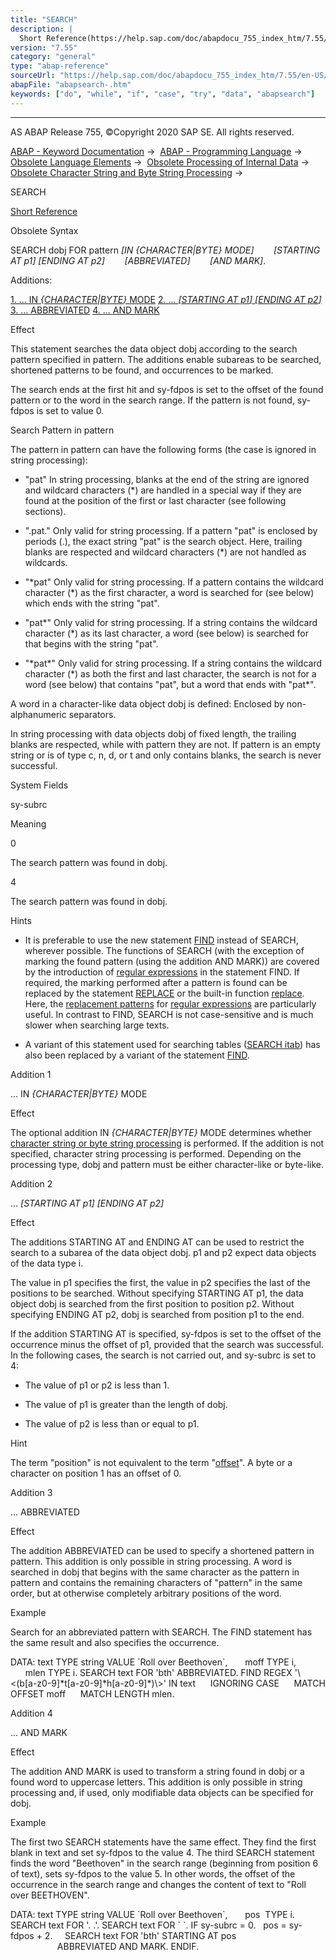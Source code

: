 ```yaml
---
title: "SEARCH"
description: |
  Short Reference(https://help.sap.com/doc/abapdocu_755_index_htm/7.55/en-US/abapsearch_shortref.htm) Obsolete Syntax SEARCH dobj FOR pattern IN CHARACTERBYTE MODE STARTING AT p1 ENDING AT p2 ABBREVIATED AND MARK. Additions: 1. ... IN CHARACTER
version: "7.55"
category: "general"
type: "abap-reference"
sourceUrl: "https://help.sap.com/doc/abapdocu_755_index_htm/7.55/en-US/abapsearch-.htm"
abapFile: "abapsearch-.htm"
keywords: ["do", "while", "if", "case", "try", "data", "abapsearch"]
---
```


* * *

AS ABAP Release 755, ©Copyright 2020 SAP SE. All rights reserved.

[ABAP - Keyword Documentation](https://help.sap.com/doc/abapdocu_755_index_htm/7.55/en-US/abenabap.htm) →  [ABAP - Programming Language](https://help.sap.com/doc/abapdocu_755_index_htm/7.55/en-US/abenabap_reference.htm) →  [Obsolete Language Elements](https://help.sap.com/doc/abapdocu_755_index_htm/7.55/en-US/abenabap_obsolete.htm) →  [Obsolete Processing of Internal Data](https://help.sap.com/doc/abapdocu_755_index_htm/7.55/en-US/abendata_internal_obsolete.htm) →  [Obsolete Character String and Byte String Processing](https://help.sap.com/doc/abapdocu_755_index_htm/7.55/en-US/abencharacter_string_obsolete.htm) → 

SEARCH

[Short Reference](https://help.sap.com/doc/abapdocu_755_index_htm/7.55/en-US/abapsearch_shortref.htm)

Obsolete Syntax

SEARCH dobj FOR pattern *\[*IN *{*CHARACTER*|*BYTE*}* MODE*\]*
       *\[*STARTING AT p1*\]* *\[*ENDING AT p2*\]*
       *\[*ABBREVIATED*\]*
       *\[*AND MARK*\]*.

Additions:

[1\. ... IN *{*CHARACTER*|*BYTE*}* MODE](#!ABAP_ADDITION_1@1@)
[2\. ... *\[*STARTING AT p1*\]* *\[*ENDING AT p2*\]*](#!ABAP_ADDITION_2@2@)
[3\. ... ABBREVIATED](#!ABAP_ADDITION_3@3@)
[4\. ... AND MARK](#!ABAP_ADDITION_4@4@)

Effect

This statement searches the data object dobj according to the search pattern specified in pattern. The additions enable subareas to be searched, shortened patterns to be found, and occurrences to be marked.

The search ends at the first hit and sy-fdpos is set to the offset of the found pattern or to the word in the search range. If the pattern is not found, sy-fdpos is set to value 0.

Search Pattern in pattern

The pattern in pattern can have the following forms (the case is ignored in string processing):

-   "pat"
    In string processing, blanks at the end of the string are ignored and wildcard characters (\*) are handled in a special way if they are found at the position of the first or last character (see following sections).
    

-   ".pat."
    Only valid for string processing. If a pattern "pat" is enclosed by periods (.), the exact string "pat" is the search object. Here, trailing blanks are respected and wildcard characters (\*) are not handled as wildcards.
    

-   "\*pat"
    Only valid for string processing. If a pattern contains the wildcard character (\*) as the first character, a word is searched for (see below) which ends with the string "pat".
    

-   "pat\*"
    Only valid for string processing. If a string contains the wildcard character (\*) as its last character, a word (see below) is searched for that begins with the string "pat".
    

-   "\*pat\*"
    Only valid for string processing. If a string contains the wildcard character (\*) as both the first and last character, the search is not for a word (see below) that contains "pat", but a word that ends with "pat\*".

A word in a character-like data object dobj is defined: Enclosed by non-alphanumeric separators.

In string processing with data objects dobj of fixed length, the trailing blanks are respected, while with pattern they are not. If pattern is an empty string or is of type c, n, d, or t and only contains blanks, the search is never successful.

System Fields

sy-subrc

Meaning

0

The search pattern was found in dobj.

4

The search pattern was found in dobj.

Hints

-   It is preferable to use the new statement [FIND](https://help.sap.com/doc/abapdocu_755_index_htm/7.55/en-US/abapfind.htm) instead of SEARCH, wherever possible. The functions of SEARCH (with the exception of marking the found pattern (using the addition AND MARK)) are covered by the introduction of [regular expressions](https://help.sap.com/doc/abapdocu_755_index_htm/7.55/en-US/abenregex_syntax.htm) in the statement FIND. If required, the marking performed after a pattern is found can be replaced by the statement [REPLACE](https://help.sap.com/doc/abapdocu_755_index_htm/7.55/en-US/abapreplace_in_pattern.htm) or the built-in function [replace](https://help.sap.com/doc/abapdocu_755_index_htm/7.55/en-US/abenreplace_functions.htm). Here, the [replacement patterns](https://help.sap.com/doc/abapdocu_755_index_htm/7.55/en-US/abenregex_posix_replace.htm) for [regular expressions](https://help.sap.com/doc/abapdocu_755_index_htm/7.55/en-US/abenregex_syntax.htm) are particularly useful. In contrast to FIND, SEARCH is not case-sensitive and is much slower when searching large texts.

-   A variant of this statement used for searching tables ([SEARCH itab](https://help.sap.com/doc/abapdocu_755_index_htm/7.55/en-US/abapsearch_itab.htm)) has also been replaced by a variant of the statement [FIND](https://help.sap.com/doc/abapdocu_755_index_htm/7.55/en-US/abapfind_itab.htm).
    

Addition 1

... IN *{*CHARACTER*|*BYTE*}* MODE

Effect

The optional addition IN *{*CHARACTER*|*BYTE*}* MODE determines whether [character string or byte string processing](https://help.sap.com/doc/abapdocu_755_index_htm/7.55/en-US/abenstring_processing_statements.htm) is performed. If the addition is not specified, character string processing is performed. Depending on the processing type, dobj and pattern must be either character-like or byte-like.

Addition 2

... *\[*STARTING AT p1*\]* *\[*ENDING AT p2*\]*

Effect

The additions STARTING AT and ENDING AT can be used to restrict the search to a subarea of the data object dobj. p1 and p2 expect data objects of the data type i.

The value in p1 specifies the first, the value in p2 specifies the last of the positions to be searched. Without specifying STARTING AT p1, the data object dobj is searched from the first position to position p2. Without specifying ENDING AT p2, dobj is searched from position p1 to the end.

If the addition STARTING AT is specified, sy-fdpos is set to the offset of the occurrence minus the offset of p1, provided that the search was successful. In the following cases, the search is not carried out, and sy-subrc is set to 4:

-   The value of p1 or p2 is less than 1.

-   The value of p1 is greater than the length of dobj.

-   The value of p2 is less than or equal to p1.
    

Hint

The term "position" is not equivalent to the term "[offset](https://help.sap.com/doc/abapdocu_755_index_htm/7.55/en-US/abenoffset_glosry.htm "Glossary Entry")". A byte or a character on position 1 has an offset of 0.

Addition 3

... ABBREVIATED

Effect

The addition ABBREVIATED can be used to specify a shortened pattern in pattern. This addition is only possible in string processing. A word is searched in dobj that begins with the same character as the pattern in pattern and contains the remaining characters of "pattern" in the same order, but at otherwise completely arbitrary positions of the word.

Example

Search for an abbreviated pattern with SEARCH. The FIND statement has the same result and also specifies the occurrence.

DATA: text TYPE string VALUE \`Roll over Beethoven\`,
      moff TYPE i,
      mlen TYPE i.
SEARCH text FOR 'bth' ABBREVIATED.
FIND REGEX '\\<(b\[a-z0-9\]\*t\[a-z0-9\]\*h\[a-z0-9\]\*)\\>' IN text
     IGNORING CASE
     MATCH OFFSET moff
     MATCH LENGTH mlen.

Addition 4

... AND MARK

Effect

The addition AND MARK is used to transform a string found in dobj or a found word to uppercase letters. This addition is only possible in string processing and, if used, only modifiable data objects can be specified for dobj.

Example

The first two SEARCH statements have the same effect. They find the first blank in text and set sy-fdpos to the value 4. The third SEARCH statement finds the word "Beethoven" in the search range (beginning from position 6 of text), sets sy-fdpos to the value 5. In other words, the offset of the occurrence in the search range and changes the content of text to "Roll over BEETHOVEN".

DATA: text TYPE string VALUE \`Roll over Beethoven\`,
      pos  TYPE i.
SEARCH text FOR '. .'.
SEARCH text FOR \` \`.
IF sy-subrc = 0.
  pos = sy-fdpos + 2.
    SEARCH text FOR 'bth' STARTING AT pos
                          ABBREVIATED AND MARK.
ENDIF.